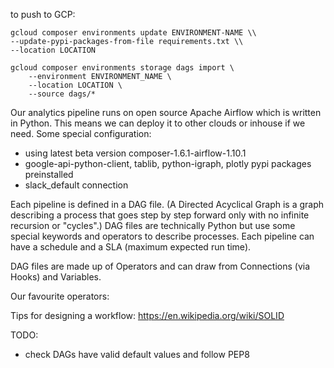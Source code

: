 to push to GCP:
```
gcloud composer environments update ENVIRONMENT-NAME \\
--update-pypi-packages-from-file requirements.txt \\
--location LOCATION

gcloud composer environments storage dags import \
    --environment ENVIRONMENT_NAME \
    --location LOCATION \
    --source dags/*
```


Our analytics pipeline runs on open source Apache Airflow which is written in Python. This means we can deploy it to other clouds or inhouse if we need.
Some special configuration:
- using latest beta version composer-1.6.1-airflow-1.10.1
- google-api-python-client, tablib, python-igraph, plotly pypi packages preinstalled
- slack_default connection

Each pipeline is defined in a DAG file. (A Directed Acyclical Graph is a graph describing a process that goes step by step forward only with no infinite recursion or "cycles".)
DAG files are technically Python but use some special keywords and operators to describe processes. Each pipeline can have a schedule and a SLA (maximum expected run time).

DAG files are made up of Operators and can draw from Connections (via Hooks) and Variables.

Our favourite operators:

Tips for designing a workflow:
https://en.wikipedia.org/wiki/SOLID

TODO:
- check DAGs have valid default values and follow PEP8